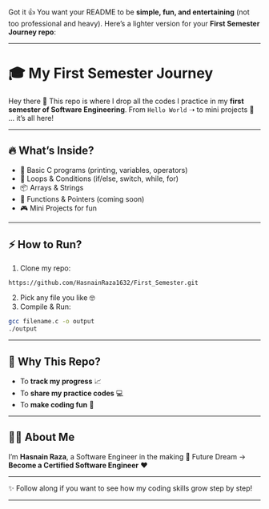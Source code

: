Got it 👍 You want your README to be **simple, fun, and entertaining** (not too professional and heavy).
Here’s a lighter version for your **First Semester Journey repo**:

---

# 🎓 My First Semester Journey

Hey there 👋
This repo is where I drop all the codes I practice in my **first semester of Software Engineering**.
From `Hello World` ➝ to mini projects 🚀 … it’s all here!

---

## 🔥 What’s Inside?

* 📝 Basic C programs (printing, variables, operators)
* 🔄 Loops & Conditions (if/else, switch, while, for)
* 📦 Arrays & Strings
* 🎯 Functions & Pointers (coming soon)
* 🎮 Mini Projects for fun

---

## ⚡ How to Run?

1. Clone my repo:

```bash
https://github.com/HasnainRaza1632/First_Semester.git
```

2. Pick any file you like 🤓
3. Compile & Run:

```bash
gcc filename.c -o output
./output
```

---

## 🎯 Why This Repo?

* To **track my progress** 📈
* To **share my practice codes** 💻
* To **make coding fun** 🎉

---

## 👨‍💻 About Me

I’m **Hasnain Raza**, a Software Engineer in the making 🚀
Future Dream → **Become a Certified Software Engineer** ❤️

---

✨ Follow along if you want to see how my coding skills grow step by step!

---


